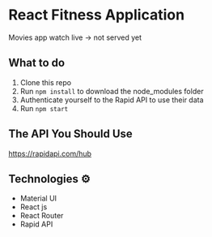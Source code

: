 # React Fitness Application

Movies app watch live -> not served yet


## What to do  
1. Clone this repo     
2. Run `npm install` to download the node_modules folder  
3. Authenticate yourself to the Rapid API to use their data
4. Run `npm start`

## The API You Should Use 
https://rapidapi.com/hub

## Technologies ⚙️   
 
* Material UI
* React js
* React Router
* Rapid API 
